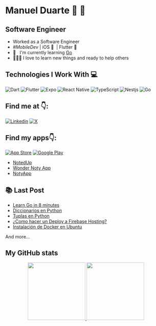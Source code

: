 # Manuel Duarte 💙 🧡

## Software Engineer 

- Worked as a Software Engineer
- _#MobileDev_ | iOS 🧡 &nbsp;| Flutter 💙 &nbsp; 
- 📖 &nbsp; I'm currently learning [Go](https://go.dev)
- 👨🏻‍💻 I love to learn new things and ready to help others

## Technologies I Work With 💻
![Dart](https://img.shields.io/badge/Dart-0175C2?style=for-the-badge&logo=dart&logoColor=white)
![Flutter](https://img.shields.io/badge/Flutter-%2302569B.svg?style=for-the-badge&logo=Flutter&logoColor=white)
![Expo](https://img.shields.io/badge/Expo-000020.svg?style=for-the-badge&logo=Expo&logoColor=white)
![React Native](https://img.shields.io/badge/React_Native-20232A?style=for-the-badge&logo=react&logoColor=61DAFB)
![TypeScript](https://img.shields.io/badge/TypeScript-007ACC?style=for-the-badge&logo=typescript&logoColor=white)
![Nestjs](https://img.shields.io/badge/nestjs-%23E0234E.svg?&style=for-the-badge&logo=nestjs&logoColor=white)
![Go](https://img.shields.io/badge/Go-00ADD8.svg?style=for-the-badge&logo=Go&logoColor=white)

## Find me at 👇:

[![Linkedin](https://img.shields.io/badge/LinkedIn-0077B5?style=for-the-badge&logo=linkedin&logoColor=white)](https://www.linkedin.com/in/manuelduarte077/)
[![X](https://img.shields.io/badge/X-000000?style=for-the-badge&logo=x&logoColor=white)](https://twitter.com/manuelduarte077)

## Find my apps👇: 
[![App Store](https://img.shields.io/badge/App_Store-0D96F6?style=for-the-badge&logo=app-store&logoColor=white)](https://apps.apple.com/us/developer/manuel-duarte/id1713428056)
[![Google Play](https://img.shields.io/badge/Google_Play-414141?style=for-the-badge&logo=google-play&logoColor=white)](https://play.google.com/store/apps/dev?id=6066797066423825901)

- [NotedUp](https://app.notedup.donmanuel.dev/app)
- [Wonder Noty App](https://app.noty.donmanuel.dev/link)
- [NotyApp](https://play.google.com/store/apps/details?id=com.manuelduarte077.notyapp)

## 📚 Last Post

<!-- YT:START -->

- [Learn Go in 8 minutes ](https://www.donmanuel.dev/posts/learn-go-in-8-minutes)
- [Diccionarios en Python](https://www.donmanuel.dev/posts/que-es-un-diccionario-de-datos)
- [Tuplas en Python](https://dev.to/manuelduarte077/tuplas-en-python-tuple-5e52)
- [¿Como hacer un Deploy a Firebase Hosting?](https://dev.to/manuelduarte077/como-hacer-un-deploy-a-firebase-hosting-1d1j)
- [Instalación de Docker en Ubuntu](https://dev.to/manuelduarte077/instalacion-de-docker-en-ubuntu-4mhf)
<!-- YT:END -->

And more...

## My GitHub stats

<p align="center">
  <a href="https://github.com/manuelduarte077">
    <img height="180em" src="https://github-readme-stats-eight-theta.vercel.app/api?username=manuelduarte077&show_icons=true&theme=buefy&count_private=true"/>
    <img height="180em" src="https://github-readme-stats-eight-theta.vercel.app/api/top-langs/?username=manuelduarte077&layout=compact&langs_count=8&theme=buefy&count_private=true"/>
  </a>  
</p>

